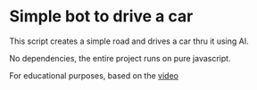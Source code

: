 # Simple bot to drive a car

This script creates a simple road and drives a car thru it using AI.

No dependencies, the entire project runs on pure javascript.

For educational purposes, based on the [video](https://youtu.be/Rs_rAxEsAvI)